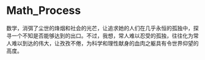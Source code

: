# Math_Process
数学，消弭了尘世的烽烟和社会的光芒，让追求她的人们在几乎永恒的孤独中，探寻一个不知是否能够达到的出口。不过，我想，常人难以忍受的孤独，往往化为常人难以到达的伟大，让孜孜不倦，为科学和理性献身的血肉之躯具有令世界仰望的高度。
